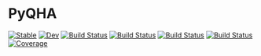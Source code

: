 # PyQHA

[![Stable](https://img.shields.io/badge/docs-stable-blue.svg)](https://MineralsCloud.github.io/PyQHA.jl/stable)
[![Dev](https://img.shields.io/badge/docs-dev-blue.svg)](https://MineralsCloud.github.io/PyQHA.jl/dev)
[![Build Status](https://github.com/MineralsCloud/PyQHA.jl/workflows/CI/badge.svg)](https://github.com/MineralsCloud/PyQHA.jl/actions)
[![Build Status](https://ci.appveyor.com/api/projects/status/github/MineralsCloud/PyQHA.jl?svg=true)](https://ci.appveyor.com/project/singularitti/pyqha-jl)
[![Build Status](https://cloud.drone.io/api/badges/MineralsCloud/PyQHA.jl/status.svg)](https://cloud.drone.io/MineralsCloud/PyQHA.jl)
[![Build Status](https://api.cirrus-ci.com/github/MineralsCloud/PyQHA.jl.svg)](https://cirrus-ci.com/github/MineralsCloud/PyQHA.jl)
[![Coverage](https://codecov.io/gh/MineralsCloud/PyQHA.jl/branch/master/graph/badge.svg)](https://codecov.io/gh/MineralsCloud/PyQHA.jl)
